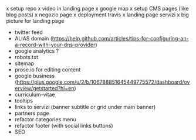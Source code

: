 x setup repo
x video in landing page
x google map
x setup CMS pages (like blog posts)
x negozio page
x deployment travis
x landing page servizi
x big picture for landing page
- twitter feed
- ALIAS domain (https://help.github.com/articles/tips-for-configuring-an-a-record-with-your-dns-provider)
- google analytics ?
- robots.txt
- sitemap
- prose.io for editing content
- google business (https://plus.google.com/u/2/b/106788851645449775572/dashboard/overview/getstarted?hl=en)
- curriculum-vitae
- tooltips
- links to servizi (banner subtitle or grid under main banner)
- partners page
- refactor categories menu
- refactor footer (with social links buttons)
- SEO